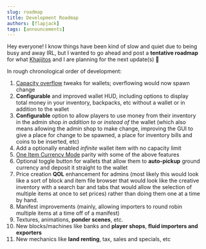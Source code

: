 ```yaml
---
slug: roadmap
title: Development Roadmap
authors: [flapjack]
tags: [announcements]
---
```


Hey everyone! I know things have been kind of slow and quiet due to being busy and away IRL, but I wanted to go ahead and post a **tentative roadmap** for what [Khajiitos](https://www.curseforge.com/members/khajiitos/projects) and I are planning for the next update(s) 🙂 
<!-- truncate -->
In rough chronological order of development:

1. [Capacity overflow](/docs/1.20.1/player-guide/wallets#capacity-overflow) tweaks for wallets; overflowing would now spawn change
2. **Configurable** and improved wallet HUD, including options to display total money in your inventory, backpacks, etc without a wallet or in addition to the wallet
3. **Configurable** option to allow players to use money from their inventory in the admin shop *in addition to* or *instead of* the wallet (which also means allowing the admin shop to make change, improving the GUI to give a place for change to be spawned, a place for inventory bills and coins to be inserted, etc)
4. Add a optionally enabled *infinite* wallet item with no capacity limit
5. [One Item Currency Mode](/docs/1.20.1/admin-tutorial/server-config/currency-modes#single-item-currency-mode) parity with some of the above features
6. Optional toggle button for wallets that allow them to **auto-pickup** ground currency and deposit it straight to the wallet
7. Price creation **QOL** enhancement for admins (most likely this would look like a sort of block and item file browser that would look like the creative inventory with a search bar and tabs that would allow the selection of multiple items at once to set prices) rather than doing them one at a time by hand.
8. Manifest improvements (mainly, allowing importers to round robin multiple items at a time off of a manifest)
9. Textures, animations, **ponder scenes**, etc.
10. New blocks/machines like banks and **player shops**, **fluid importers and exporters**
11. New mechanics like **land renting**, tax, sales and specials, etc